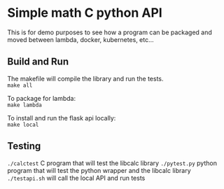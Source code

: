 # Simple math C python API

This is for demo purposes to see how a program can be packaged and moved between lambda,
docker, kubernetes, etc...

## Build and Run

The makefile will compile the library and run the tests.  
```make all```  

To package for lambda:  
```make lambda```  

To install and run the flask api locally:  
```make local``` 


## Testing  
```./calctest``` C program that will test the libcalc library
```./pytest.py``` python program that will test the python wrapper and the libcalc library
```./testapi.sh``` will call the local API and run tests  

